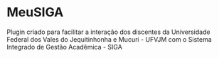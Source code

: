 # MeuSIGA

Plugin criado para facilitar a interação dos discentes da Universidade Federal dos Vales do Jequitinhonha e Mucuri - UFVJM com o Sistema Integrado de Gestão Acadêmica - SIGA

